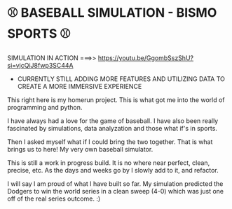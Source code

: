 # ⚾ BASEBALL SIMULATION - BISMO SPORTS ⚾
SIMULATION IN ACTION ===>> https://youtu.be/GgombSszShU?si=vjcQiJ8fwp3SC44A

* CURRENTLY STILL ADDING MORE FEATURES AND UTILIZING DATA TO CREATE A MORE IMMERSIVE EXPERIENCE

This right here is my homerun project. This is what got me into the world of programming and python.

I have always had a love for the game of baseball. I have also been really fascinated by simulations, data analyzation and those what if's in sports.

Then I asked myself what if I could bring the two together. That is what brings us to here! My very own baseball simulator.

This is still a work in progress build. It is no where near perfect, clean, precise, etc. As the days and weeks go by I slowly add to it, and refactor. 

I will say I am proud of what I have built so far. My simulation predicted the Dodgers to win the world series in a clean sweep (4-0) which was just one off of the real series outcome. :)
